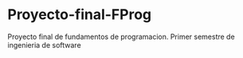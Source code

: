 # Proyecto-final-FProg
Proyecto final de fundamentos de programacion. Primer semestre de ingenieria de software

